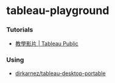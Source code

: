 tableau-playground
==================
### Tutorials
- [教學影片 | Tableau Public](https://public.tableau.com/app/learn/how-to-videos)


### Using
- [dirkarnez/tableau-desktop-portable](https://github.com/dirkarnez/tableau-desktop-portable)
